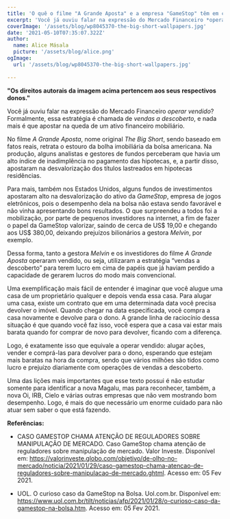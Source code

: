 ```yaml
---
title: 'O quê o filme "A Grande Aposta" e a empresa "GameStop" têm em comum?'
excerpt: 'Você já ouviu falar na expressão do Mercado Financeiro *operar vendido*? Formalmente, essa estratégia é chamada de *vendas a descoberto*, e nada mais é que apostar na queda de um ativo financeiro mobiliário...'
coverImage: '/assets/blog/wp8045370-the-big-short-wallpapers.jpg'
date: '2021-05-10T07:35:07.322Z'
author:
  name: Alice Másala
  picture: '/assets/blog/alice.png'
ogImage:
  url: '/assets/blog/wp8045370-the-big-short-wallpapers.jpg'
  
---
```


**"Os direitos autorais da imagem acima pertencem aos seus respectivos donos."**


Você já ouviu falar na expressão do Mercado Financeiro *operar vendido*? Formalmente, essa estratégia é chamada de *vendas a descoberto*, e nada mais é que apostar na queda de um ativo financeiro mobiliário.

No filme *A Grande Aposta*, nome original *The Big Short*, sendo baseado em fatos reais, retrata o estouro da bolha imobiliária da bolsa americana. Na produção, alguns analistas e gestores de fundos perceberam que havia um alto índice de inadimplência no pagamento das hipotecas, e, a partir disso, apostaram na desvalorização dos títulos lastreados em hipotecas residências. 

Para mais, também nos Estados Unidos, alguns fundos de investimentos apostaram alto na desvalorização do ativo da *GameStop*, empresa de jogos eletrônicos, pois o desempenho dela na bolsa não estava sendo favorável e não vinha apresentando bons resultados. O que surpreendeu a todos foi a mobilização, por parte de pequenos investidores na internet, a fim de fazer o papel da GameStop valorizar, saindo de cerca de US$ 19,00 e chegando aos US$ 380,00, deixando prejuízos bilionários a gestora *Melvin*, por exemplo. 

Dessa forma, tanto a gestora *Melvin* e os investidores do filme *A Grande Aposta* operaram vendido, ou seja, utilizaram a estratégia “vendas a descoberto” para terem lucro em cima de papéis que já haviam perdido a capacidade de gerarem lucros do modo mais convencional.

Uma exemplificação mais fácil de entender é imaginar que você alugue uma casa de um proprietário qualquer e depois venda essa casa. Para alugar uma casa, existe um contrato que em uma determinada data você precisa devolver o imóvel. Quando chegar na data especificada, você compra a casa novamente e devolve para o dono. A grande linha de raciocínio dessa situação é que quando você faz isso, você espera que a casa vai estar mais barata quando for comprar de novo para devolver, ficando com a diferença. 

Logo, é exatamente isso que equivale a operar vendido: alugar ações, vender e comprá-las para devolver para o dono, esperando que estejam mais baratas na hora da compra, sendo que vários milhões são tidos como lucro e prejuízo diariamente com operações de vendas a descoberto. 

Uma das lições mais importantes que esse texto possui é não estudar somente para identificar a nova Magalu, mas para reconhecer, também, a nova Oi, IRB, Cielo e várias outras empresas que não vem mostrando bom desempenho. Logo, é mais do que necessário um enorme cuidado para não atuar sem saber o que está fazendo.

**Referências:**

* CASO GAMESTOP CHAMA ATENÇÃO DE REGULADORES SOBRE MANIPULAÇÃO DE MERCADO. Caso GameStop chama atenção de reguladores sobre manipulação de mercado. Valor Investe. Disponível em: <https://valorinveste.globo.com/objetivo/de-olho-no-mercado/noticia/2021/01/29/caso-gamestop-chama-atencao-de-reguladores-sobre-manipulacao-de-mercado.ghtml>. Acesso em: 05 Fev 2021.

* UOL. O curioso caso da GameStop na Bolsa. Uol.com.br. Disponível em: <https://www.uol.com.br/tilt/noticias/afp/2021/01/28/o-curioso-caso-da-gamestop-na-bolsa.htm>. Acesso em: 05 Fev 2021.
